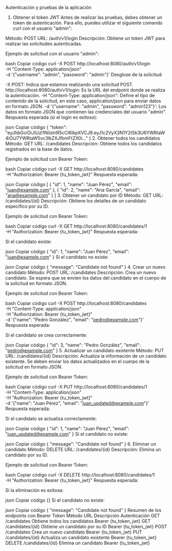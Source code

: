 Autenticación y pruebas de la aplicación
1. Obtener el token JWT
Antes de realizar las pruebas, debes obtener un token de autenticación. Para ello, puedes utilizar el siguiente comando curl con el usuario "admin":

Método: POST
URL: /auth/v1/login
Descripción: Obtiene un token JWT para realizar las solicitudes autenticadas.

Ejemplo de solicitud con el usuario "admin":

bash
Copiar código
curl -X POST http://localhost:8080/auth/v1/login \
-H "Content-Type: application/json" \
-d '{"username": "admin", "password": "admin"}'
Desglose de la solicitud:

-X POST: Indica que estamos realizando una solicitud POST.
http://localhost:8080/auth/v1/login: Es la URL del endpoint donde se realiza la autenticación.
-H "Content-Type: application/json": Define el tipo de contenido de la solicitud, en este caso, application/json para enviar datos en formato JSON.
-d '{"username": "admin", "password": "admin123"}': Los datos en formato JSON que contienen las credenciales del usuario "admin".
Respuesta esperada (si el login es exitoso):

json
Copiar código
{
  "token": "eyJhbGciOiJIUzI1NiIsInR5cCI6IkpXVCJ9.eyJ1c2VyX3N1Y2t5b3U6YWRtaW4iOiJ7YWRtaW5vc3lkZXJfbmFtZX0i..."
}
2. Obtener todos los candidatos
Método: GET
URL: /candidates
Descripción: Obtiene todos los candidatos registrados en la base de datos.

Ejemplo de solicitud con Bearer Token:

bash
Copiar código
curl -X GET http://localhost:8080/candidates \
-H "Authorization: Bearer {tu_token_jwt}"
Respuesta esperada:

json
Copiar código
[
  {
    "id": 1,
    "name": "Juan Pérez",
    "email": "juan@example.com"
  },
  {
    "id": 2,
    "name": "Ana García",
    "email": "ana@example.com"
  }
]
3. Obtener un candidato por ID
Método: GET
URL: /candidates/{id}
Descripción: Obtiene los detalles de un candidato específico por su ID.

Ejemplo de solicitud con Bearer Token:

bash
Copiar código
curl -X GET http://localhost:8080/candidates/1 \
-H "Authorization: Bearer {tu_token_jwt}"
Respuesta esperada:

Si el candidato existe:

json
Copiar código
{
  "id": 1,
  "name": "Juan Pérez",
  "email": "juan@example.com"
}
Si el candidato no existe:

json
Copiar código
{
  "message": "Candidate not found"
}
4. Crear un nuevo candidato
Método: POST
URL: /candidates
Descripción: Crea un nuevo candidato. Se espera que se envíen los datos del candidato en el cuerpo de la solicitud en formato JSON.

Ejemplo de solicitud con Bearer Token:

bash
Copiar código
curl -X POST http://localhost:8080/candidates \
-H "Content-Type: application/json" \
-H "Authorization: Bearer {tu_token_jwt}" \
-d '{"name": "Pedro González", "email": "pedro@example.com"}'
Respuesta esperada:

Si el candidato se crea correctamente:

json
Copiar código
{
  "id": 3,
  "name": "Pedro González",
  "email": "pedro@example.com"
}
5. Actualizar un candidato existente
Método: PUT
URL: /candidates/{id}
Descripción: Actualiza la información de un candidato existente. Se deben enviar los datos actualizados en el cuerpo de la solicitud en formato JSON.

Ejemplo de solicitud con Bearer Token:

bash
Copiar código
curl -X PUT http://localhost:8080/candidates/1 \
-H "Content-Type: application/json" \
-H "Authorization: Bearer {tu_token_jwt}" \
-d '{"name": "Juan Pérez", "email": "juan_updated@example.com"}'
Respuesta esperada:

Si el candidato se actualiza correctamente:

json
Copiar código
{
  "id": 1,
  "name": "Juan Pérez",
  "email": "juan_updated@example.com"
}
Si el candidato no existe:

json
Copiar código
{
  "message": "Candidate not found"
}
6. Eliminar un candidato
Método: DELETE
URL: /candidates/{id}
Descripción: Elimina un candidato por su ID.

Ejemplo de solicitud con Bearer Token:

bash
Copiar código
curl -X DELETE http://localhost:8080/candidates/1 \
-H "Authorization: Bearer {tu_token_jwt}"
Respuesta esperada:

Si la eliminación es exitosa:

json
Copiar código
{}
Si el candidato no existe:

json
Copiar código
{
  "message": "Candidate not found"
}
Resumen de los endpoints con Bearer Token
Método	URL	Descripción	Autenticación
GET	/candidates	Obtiene todos los candidatos	Bearer {tu_token_jwt}
GET	/candidates/{id}	Obtiene un candidato por su ID	Bearer {tu_token_jwt}
POST	/candidates	Crea un nuevo candidato	Bearer {tu_token_jwt}
PUT	/candidates/{id}	Actualiza un candidato existente	Bearer {tu_token_jwt}
DELETE	/candidates/{id}	Elimina un candidato	Bearer {tu_token_jwt}
